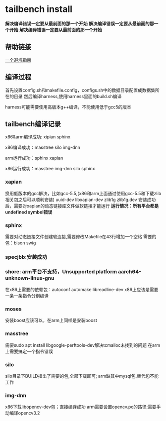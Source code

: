# tailbench install

**解决编译错误一定要从最前面的那一个开始**
**解决编译错误一定要从最前面的那一个开始**
**解决编译错误一定要从最前面的那一个开始**

## 帮助链接

[一个避坑指南](https://github.com/deltavoid/Tailbench)

## 编译过程

首先设置config.sh和makefile.config，configs.sh中的数据目录配置成数据集所在的目录
然后编译harness,使用harness里面的build.sh编译

harness可能需要使用高版本g++编译，不能使用低于gcc5的版本

## tailbench编译记录

x86&arm编译成功: xipian sphinx  

x86编译成功：masstree silo img-dnn

arm运行成功：sphinx xapian

x86运行成功：masstree img-dnn silo sphinx

### xapian

   换用低版本的gcc解决，比如gcc-5.5,(x86和arm上面通过使用gcc-5.5和下载zlib相关包之后可以顺利安装)
   uuid-dev libxapian-dev  zlib1g zlib1g.dev
   安装成功后，需要对xapian的动态链接库文件做软链接才能运行
   **运行情况：所有平台都是undefined symbol错误**

### sphinx

需要对动态链接文件创建软连接,需要修改Makefile在43行增加一个空格
需要的包：bison swig

### specjbb:安装成功


### shore: arm平台不支持，Unsupported platform aarch64-unknown-linux-gnu

在x86上需要的依赖包：autoconf automake libreadline-dev
x86上应该是需要一条一条指令分别编译

### moses

安装boost应该可以，在arm上同样是安装boost

### masstree

需要sudo apt install libgoogle-perftools-dev解决tcmalloc未找到的问题
在arm上需要搞定一个指令错误

### silo

silo目录下BUILD指出了需要的包,全部下载即可; arm缺其中mysql包,替代包不能工作

### img-dnn

x86下载libopencv-dev包；直接编译成功
arm需要设置opencv.pc的路径;需要手动编译opencv3.2

